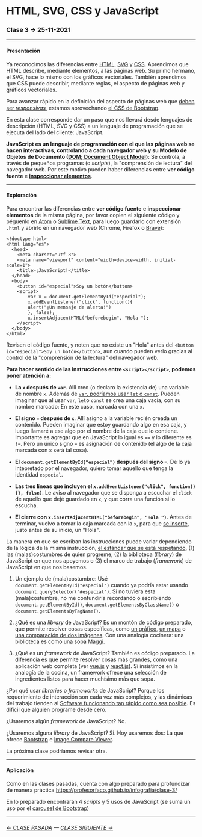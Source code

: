 # HTML, SVG, CSS y JavaScript

### Clase 3 → 25-11-2021

- - - - - - - 

#### Presentación

Ya reconocimos las diferencias entre [HTML](https://developer.mozilla.org/es/docs/Web/HTML), [SVG](https://developer.mozilla.org/es/docs/Web/SVG) y [CSS](https://developer.mozilla.org/es/docs/Web/CSS). Aprendimos que HTML describe, mediante elementos, a las páginas web. Su primo hermano, el SVG, hace lo mismo con los gráficos vectoriales. También aprendimos que CSS puede describir, mediante reglas, el aspecto de páginas web y gráficos vectoriales. 

Para avanzar rápido en la definición del aspecto de páginas web que [deben ser *responsivas*](https://youtu.be/iEB3oILm-qQ?t=1780), estamos aprovechando [el CSS de Bootstrap](https://cdn.jsdelivr.net/npm/bootstrap@5.1.3/dist/css/bootstrap.css).

En esta clase corresponde dar un paso que nos llevará desde lenguajes de descripción (HTML, SVG y CSS) a un lenguaje de programación que se ejecuta del lado del cliente: JavaScript.

**JavaScript es un lenguaje de programación con el que las páginas web se hacen interactivas, controlando a cada navegador web y su Modelo de Objetos de Documento ([DOM; Document Object Model](https://es.wikipedia.org/wiki/Document_Object_Model))**: Se controla, a través de pequeños programas (o *scripts*), la "comprensión de lectura" del navegador web. Por este motivo pueden haber diferencias entre **ver código fuente** e [**inspeccionar elementos**](https://support.hostinger.es/es/articles/2333029-como-inspeccionar-los-elementos-del-sitio-web).

- - - - - - - 

#### Exploración

Para encontrar las diferencias entre **ver código fuente** e **inspeccionar elementos** de la misma página, por favor copien el siguiente código y péguenlo en [Atom](https://atom.io/) o [Sublime Text](https://www.sublimetext.com/), para luego guardarlo con extensión `.html` y abrirlo en un navegador web (Chrome, Firefox o [Brave](https://brave.com/es/)):

```
<!doctype html>
<html lang="es">
  <head>
    <meta charset="utf-8">
    <meta name="viewport" content="width=device-width, initial-scale=1">
    <title>¡JavaScript!</title>
  </head>
  <body>
    <button id="especial">Soy un botón</button>
    <script>
    	var x = document.getElementById("especial");
    	x.addEventListener("click", function(){
    	alert("¡Un mensaje de alerta!")
    	}, false);
    	x.insertAdjacentHTML("beforebegin", "Hola ");
    </script>
  </body>
</html>
```

Revisen el código fuente, y noten que no existe un "Hola" antes del `<button id="especial">Soy un botón</button>`, aun cuando pueden verlo gracias al control de la "comprensión de la lectura" del navegador web.

**Para hacer sentido de las instrucciones entre `<script></script>`, podemos poner atención a:**

- **La `x` después de `var`**. Allí creo (o declaro la existencia de) una variable de nombre `x`. Además de [`var`, podríamos usar `let` o `const`](https://medium.com/@tatymolys/var-let-y-const-donde-cuando-y-por-qu%C3%A9-d4a0ee66883b). Pueden imaginar que al usar `var`, `let`o `const` se crea una caja vacía, con su nombre marcado: En este caso, marcada con una `x`.

- **El signo `=` después de `x`**. Allí asigno a la variable recién creada un contenido. Pueden imaginar que estoy guardando algo en esa caja, y luego llamaré a ese algo por el nombre de la caja que lo contiene. Importante es agregar que en JavaScript lo igual es `==` y lo diferente es `!=`. Pero un único signo `=` es asignación de contenido (el algo de la caja marcada con `x` será tal cosa).

- **El `document.getElementById("especial")` después del signo `=`**. De lo ya intepretado por el navegador, quiero tomar aquello que tenga la identidad `especial`.

- **Las tres líneas que incluyen el `x.addEventListener("click", function(){}, false)`**. Le aviso al navegador que se disponga a escuchar el `click` de aquello que dejé guardado en `x`, y que corra una función si lo escucha.
 
- **El cierre con `x.insertAdjacentHTML("beforebegin", "Hola ")`**. Antes de terminar, vuelvo a tomar la caja marcada con la `x`, para que [se inserte](https://developer.mozilla.org/es/docs/Web/API/Element/insertAdjacentHTML), justo antes de su inicio, un "Hola".

La manera en que se escriban las instrucciones puede variar dependiendo de la lógica de la misma instrucción, [el estándar que se está respetando](https://www.w3schools.com/js/js_versions.asp), (1) las (malas)costumbres de quien progreme, (2) la biblioteca (*library*) de JavaScript en que nos apoyemos o (3) el marco de trabajo (*framework*) de JavaScript en que nos basemos.

1. Un ejemplo de (mala)costumbre: Usé `document.getElementById("especial")` cuando ya podría estar usando `document.querySelector("#especial")`. Si no tuviera esta (mala)costumbre, no me confundiría recordando o escribiendo `document.getElementById()`, `document.getElementsByClassName()` o `document.getElementsByTagName()`.

2. ¿Qué es una *library* de JavaScript? Es un montón de código preparado, que permite resolver cosas específicas, como [un gráfico](https://www.chartjs.org/), [un mapa](https://leafletjs.com/) o [una comparación de dos imágenes](https://image-compare-viewer.netlify.app/). Con una analogía cocinera: una biblioteca es como una sopa Maggi. 

3. ¿Qué es un *framework* de JavaScript? También es código preparado. La diferencia es que permite resolver cosas más grandes, como una aplicación web completa (ver [vue.js](https://v3.vuejs.org/) y [react.js](https://reactjs.org/)). Si insistimos en la analogía de la cocina, un framework ofrece una selección de ingredientes listos para hacer muchísimo más que sopa.

¿Por qué usar *libraries* o *frameworks* de JavaScript? Porque los requerimiento de interacción son cada vez más complejos, y las dinámicas del trabajo tienden al [Software funcionando tan rápido como sea posible](https://agilemanifesto.org/iso/es/manifesto.html). Es difícil que alguien programe desde cero.

¿Usaremos algún *framework* de JavaScript? No. 

¿Usaremos alguna *library* de JavaScript? Si. Hoy usaremos dos: La que ofrece [Bootstrap](https://getbootstrap.com/) e [Image Compare Viewer](https://image-compare-viewer.netlify.app/). 

La próxima clase podríamos revisar otra.

- - - - - - - 

#### Aplicación

Como en las clases pasadas, cuenta con algo preparado para profundizar de manera práctica https://profesorfaco.github.io/infografia/clase-3/

En lo preparado encontrarán 4 *scripts* y 5 usos de JavaScript (se suma un uso por el [carousel de Bootstrap](https://getbootstrap.com/docs/5.1/components/carousel/#how-it-works))

- - - - - - - -

###### [← CLASE PASADA](https://github.com/profesorfaco/infografia/tree/main/clase-2) — [CLASE SIGUIENTE →](https://github.com/profesorfaco/infografia/tree/main/clase-4) 
